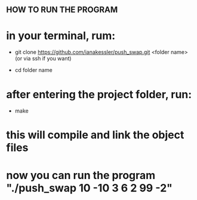 ## HOW TO RUN THE PROGRAM

# in your terminal, rum:

* git clone https://github.com/ianakessler/push_swap.git \<folder name>(or via ssh if you want)

* cd folder name

# after entering the project folder, run:

* make

# this will compile and link the object files

# now you can run the program "./push_swap 10 -10 3 6 2 99 -2"
